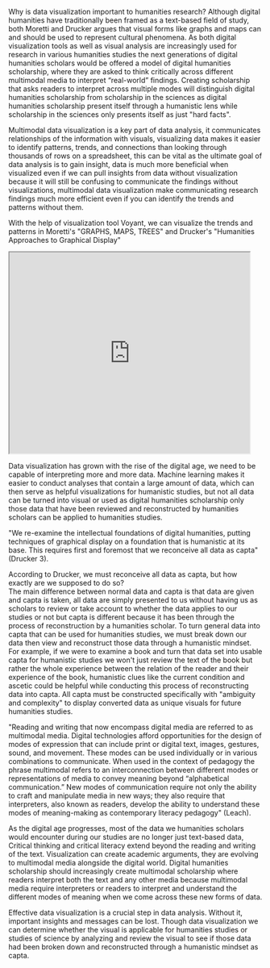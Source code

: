 Why is data visualization important to humanities research? Although digital humanities have traditionally been framed as a text-based field of study, both Moretti and Drucker argues that visual forms like graphs and maps can and should be used to represent cultural phenomena. As both digital visualization tools as well as visual analysis are increasingly used for research in various humanities studies the next generations of digital humanities scholars would be offered a model of digital humanities scholarship, where they are asked to think critically across different multimodal media to interpret “real-world” findings. Creating scholarship that asks readers to interpret across multiple modes will distinguish digital humanities scholarship from scholarship in the sciences as digital humanities scholarship present itself through a humanistic lens while scholarship in the sciences only presents itself as just "hard facts".  
 
Multimodal data visualization is a key part of data analysis, it communicates relationships of the information with visuals, visualizing data makes it easier to identify patterns, trends, and connections than looking through thousands of rows on a spreadsheet, this can be vital as the ultimate goal of data analysis is to gain insight, data is much more beneficial when visualized even if we can pull insights from data without visualization because it will still be confusing to communicate the findings without visualizations, multimodal data visualization make communicating research findings much more efficient even if you can identify the trends and patterns without them.  
 
With the help of visualization tool Voyant, we can visualize the trends and patterns in Moretti's "GRAPHS, MAPS, TREES" and Drucker's "Humanities Approaches to Graphical Display" 
<!--   Exported from Voyant Tools (voyant-tools.org). 
The iframe src attribute below uses a relative protocol to better function with both 
http and https sites, but if you're embedding this into a local web page (file protocol) 
you should add an explicit protocol (https if you're using voyant-tools.org, otherwise it depends on this server. 
Feel free to change the height and width values or other styling below: --> 
<iframe style='width: 477px; height: 399px;' src='https://voyant-tools.org/tool/Trends/?query=novel&query=time&query=novels&query=data&query=graphical&mode=&corpus=729425053dbd901ed44e96c4ab85dd07'></iframe> 
 
 
Data visualization has grown with the rise of the digital age, we need to be capable of interpreting more and more data. Machine learning makes it easier to conduct analyses that contain a large amount of data, which can then serve as helpful visualizations for humanistic studies, but not all data can be turned into visual or used as digital humanities scholarship only those data that have been reviewed and reconstructed by humanities scholars can be applied to humanities studies.  
 
"We re-examine the intellectual foundations of digital humanities, putting techniques of graphical display on a foundation that is humanistic at its base. This requires first and foremost that we reconceive all data as capta"(Drucker 3).  
 
According to Drucker, we must reconceive all data as capta, but how exactly are we supposed to do so?  
The main difference between normal data and capta is that data are given and capta is taken, all data are simply presented to us without having us as scholars to review or take account to whether the data applies to our studies or not but capta is different because it has been through the process of reconstruction by a humanities scholar. To turn general data into capta that can be used for humanities studies, we must break down our data then view and reconstruct those data through a humanistic mindset. For example, if we were to examine a book and turn that data set into usable capta for humanistic studies we won't just review the text of the book but rather the whole experience between the relation of the reader and their experience of the book, humanistic clues like the current condition and ascetic could be helpful while conducting this process of reconstructing data into capta. All capta must be constructed specifically with "ambiguity and complexity" to display converted data as unique visuals for future humanities studies.  
 
"Reading and writing that now encompass digital media are referred to as multimodal media. Digital technologies afford opportunities for the design of modes of expression that can include print or digital text, images, gestures, sound, and movement. These modes can be used individually or in various combinations to communicate. When used in the context of pedagogy the phrase multimodal refers to an interconnection between different modes or representations of media to convey meaning beyond “alphabetical communication.” New modes of communication require not only the ability to craft and manipulate media in new ways; they also require that interpreters, also known as readers, develop the ability to understand these modes of meaning-making as contemporary literacy pedagogy" (Leach). 
 
As the digital age progresses, most of the data we humanities scholars would encounter during our studies are no longer just text-based data, Critical thinking and critical literacy extend beyond the reading and writing of the text. Visualization can create academic arguments, they are evolving to multimodal media alongside the digital world. Digital humanities scholarship should increasingly create multimodal scholarship where readers interpret both the text and any other media because multimodal media require interpreters or readers to interpret and understand the different modes of meaning when we come across these new forms of data.  
 
Effective data visualization is a crucial step in data analysis. Without it, important insights and messages can be lost. Though data visualization we can determine whether the visual is applicable for humanities studies or studies of science by analyzing and review the visual to see if those data had been broken down and reconstructed through a humanistic mindset as capta. 
